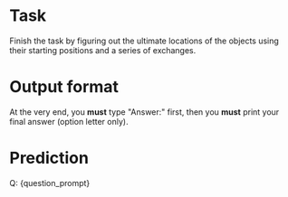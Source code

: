 # Task
Finish the task by figuring out the ultimate locations of the objects using their starting positions and a series of exchanges.

# Output format
At the very end, you **must** type "Answer:" first, then you **must** print your final answer (option letter only).

# Prediction
Q: {question_prompt}